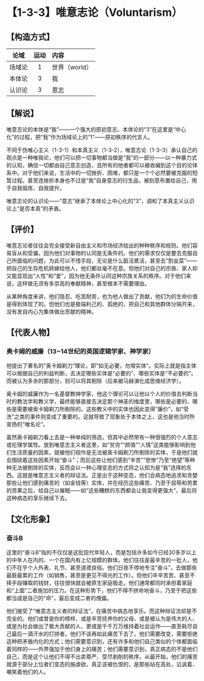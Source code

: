 # 【1-3-3】唯意志论（Voluntarism）
## 【构造方式】
| 论域 | 运动           | 内容 |
|:----:|:----------------:|:-----|
| 场域论   |1 |  世界（world）  |
| 本体论   | 3|  我  |
| 认识论   | 3| 意志   |

## 【解说】

唯意志论的本体是“我”——一个强大的原初意志。本体论的“3”在这里是“中心化”的过程，把“我”作为场域论上的“1”——原初秩序的代言人。

不同于伪唯心主义（1-3-1）和本真主义（1-3-2），唯意志论（1-3–3）承认自己的观点是一种唯我论，他们可以把一切事物都当做是“我”的一部分——以一种暴力式的认知，确信一切都由自己意志创造，且所有的他者都可以被收编到这个目的论体系中。对于他们来说，生活中的一切挫折、困难，都只是一个个必然要被克服的短暂过程。甚至连挫折本身也不过是“我”自身意志的衍生品，被刻意布置给自己，用于自我锻炼、自我提升。

唯意志论的认识论——“意志”继承了本体论上中心化的“3”，调和了本真主义认识论上“是否本真”的矛盾。

## 【评价】
唯意志论者往往会完全接受新自由主义和市场经济给出的种种秩序和规则。他们容易盲从和受骗，因为他们对事物的认同是无条件的。他们的需求仅仅是要去克服自己所面临的问题，为此可以不惜手段，无论是什么脏活累活，甚至去“割韭菜”——把自己的生存危机转嫁给他人，他们都丝毫不在意。但他们对自己的宗族、家人却又能显现出“人性”和“爱”，因为他无条件认同这种宗族关系的秩序。对于他们来说，这样做无须有多崇高的奉献精神，甚至根本不需要理由。

从某种角度来讲，他们隐忍、吃苦耐劳，也为他人做出了贡献，他们为的生命价值是得到体现了的。但他们也是极端利己的、孤绝的，把自己和其他群体分隔开来，没有发自内心为集体做出贡献的精神。

## 【代表人物】
### 奥卡姆的威廉（13~14世纪的英国逻辑学家、神学家）
他提出了著名的”奥卡姆剃刀“理论，即“如无必要，勿增实体”。实际上就是指主体可以根据自己的利益判断，去决定哪些实体是“必要的”、哪些实体是“不必要的”。而被认为多余的那部分，则可以将其剔除（后来被马赫演化成思维经济学）。

奥卡姆的威廉作为一名基督教神学家，他这个理论可以让他以个人的价值去判断当时的教法学和教义学，最终能够直接去决定那个神圣的维度里，哪些是必要的、哪些是需要被奥卡姆剃刀所剔除的。这些教义中的实体也因此变得“廉价”，如“受洗”之类的事件则变成了重要的。这就导致了现象处于本体之上，这也是他当时所宣扬的“唯名论”。

虽然奥卡姆剃刀看上去是一种单纯的筛选，但其中必然带有一种很强烈的个人意志或伦理学属性。放到唯意志主义者这里，如“贫穷”“颜值”“人情”这类能够影响到他们生活质量的因素，就被他们视作是无法被奥卡姆剃刀所剔除的实体，于是他们就会围绕着这些因素开始“奋斗”；而后这些让他们感到“辛苦”“悲惨”乃至“绝望”等种种无法被剔除的实体，反而会以一种心理变态的方式将之认知为是“我”选择的东西。这就是唯意志主义者的辩证法。正是出于这种变态，他们会病态地追求和贪婪那些让他们感到痛苦的（如金钱等）实体，并在经历这些痛苦、乃至于屈辱和劳累的苦果之后，给自己以催眠——如“这些糟糕的东西都会让我变得更强大”，最后将这种病态的享乐继续下去。


## 【文化形象】
### 奋斗B
这里的“奋斗B”指的不仅仅是这批现代年轻人，而是包括许多如今已经30多岁以上的中年人在内的、一个在国内有上亿规模的群体。他们往往是最辛苦的一批人，他们不在乎个人外表、礼节、甚至道德良俗。他们日夜不停地专注“奋斗”，去做那些最脏最累的工作（如销售，甚至是更见不得光的工作）。但他们辛辛苦苦、甚至不择手段赚取的钱财，往往很快就会被原生家庭吸走。他们通常都同时承担着家庭和“上面”二者施加的压力。在这种形势下，他们不得不拼命地奋斗，乃至于把这些都当成是自己的“命”，最后变成二者的傀儡。

他们接受了“唯意志主义者的辩证法”，在痛苦中病态地享乐。而这种辩证法却是不完全的。他们或曾是你的榜样、或是辛苦抚养你的父母、或是被认为是伟大的人、或是为社会做出了极大贡献的人、更或是千千万万维持着社会运作——直至耗尽自己最后一滴汗水的打拼者。他们不该再如此痛苦下去了。他们需要改变，需要拒绝这种把矛盾内化的方式；他们需要意识到，还有许多和他们自己类似的个体都面临着同样的——外界强加于他们身上的痛苦；他们需要意识到，真正病态的不是他们自己，而是这个让他们不得不出卖尊严、受尽剥削的秩序。从最开始，他们的痛苦就源于部分上位者们变态的施虐欲。真正该被仇恨的，是那些站在高处，讥讽着、嘲笑着他们的人。
